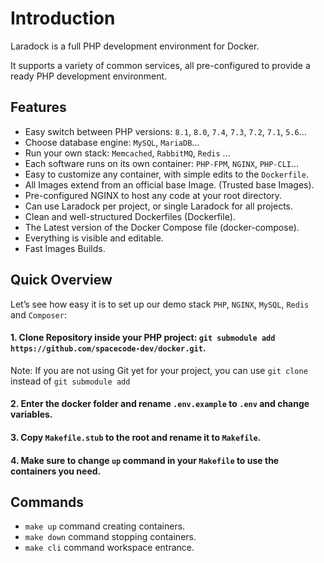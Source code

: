 # Introduction
Laradock is a full PHP development environment for Docker.

It supports a variety of common services, all pre-configured to provide a ready PHP development environment.

## Features
- Easy switch between PHP versions: `8.1`, `8.0`, `7.4`, `7.3`, `7.2`, `7.1`, `5.6`...
- Choose database engine: `MySQL`, `MariaDB`...
- Run your own stack: `Memcached`, `RabbitMQ`, `Redis` ...
- Each software runs on its own container: `PHP-FPM`, `NGINX`, `PHP-CLI`...
- Easy to customize any container, with simple edits to the `Dockerfile`.
- All Images extend from an official base Image. (Trusted base Images).
- Pre-configured NGINX to host any code at your root directory.
- Can use Laradock per project, or single Laradock for all projects. 
- Clean and well-structured Dockerfiles (Dockerfile).
- The Latest version of the Docker Compose file (docker-compose).
- Everything is visible and editable.
- Fast Images Builds.

## Quick Overview
Let’s see how easy it is to set up our demo stack `PHP`, `NGINX`, `MySQL`, `Redis` and `Composer`:

#### 1. Clone Repository inside your PHP project: `git submodule add https://github.com/spacecode-dev/docker.git`.
Note: If you are not using Git yet for your project, you can use `git clone` instead of `git submodule add`

#### 2. Enter the docker folder and rename `.env.example` to `.env` and change variables.

#### 3. Copy `Makefile.stub` to the root and rename it to `Makefile`.

#### 4. Make sure to change `up` command in your `Makefile` to use the containers you need.

## Commands
- `make up` command creating containers.
- `make down` command stopping containers.
- `make cli` command workspace entrance.
